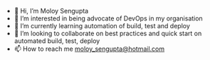 - 👋 Hi, I’m Moloy Sengupta
- 👀 I’m interested in being advocate of DevOps in my organisation
- 🌱 I’m currently learning automation of build, test and deploy
- 💞️ I’m looking to collaborate on best practices and quick start on automated build, test, deploy
- 📫 How to reach me moloy_sengupta@hotmail.com

<!---
sengums/sengums is a ✨ special ✨ repository because its `README.md` (this file) appears on your GitHub profile.
You can click the Preview link to take a look at your changes.
--->
